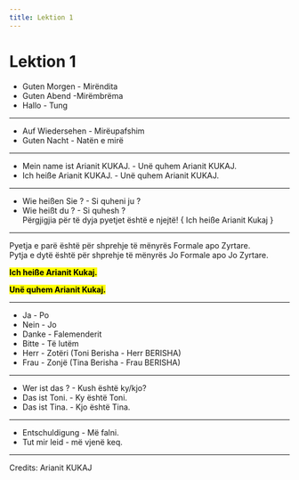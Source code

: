 ```yaml
---
title: Lektion 1
---
```

# Lektion 1

- Guten Morgen - Mirëndita
- Guten Abend -Mirëmbrëma
- Hallo - Tung

---

- Auf Wiedersehen - Mirëupafshim
- Guten Nacht - Natën e mirë

---

- Mein name ist Arianit KUKAJ. - Unë quhem Arianit KUKAJ.
- Ich heiße Arianit KUKAJ. - Unë quhem Arianit KUKAJ.

---

- Wie heißen Sie ? - Si quheni ju ?
- Wie heißt du ? - Si quhesh ?  
  Përgjigjia për të dyja pyetjet është e njejtë! { Ich heiße Arianit Kukaj }

---

Pyetja e parë është për shprehje të mënyrës Formale apo Zyrtare.  
Pytja e dytë është për shprehje të mënyrës Jo Formale apo Jo Zyrtare.

<mark>**Ich heiße Arianit Kukaj.**</mark>

**<mark>Unë quhem Arianit Kukaj.</mark>**

---

- Ja - Po
- Nein - Jo
- Danke - Falemenderit
- Bitte - Të lutëm
- Herr - Zotëri (Toni Berisha - Herr BERISHA)
- Frau - Zonjë (Tina Berisha - Frau BERISHA)

---

- Wer ist das ? - Kush është ky/kjo?
- Das ist Toni. - Ky është Toni.
- Das ist Tina. - Kjo është Tina.

---

- Entschuldigung - Më falni.
- Tut mir leid - më vjenë keq.
---
Credits: Arianit KUKAJ
